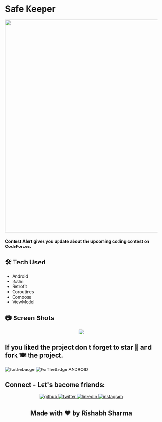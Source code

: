 
# Safe Keeper 
<p align="center">

<img src="https://github.com/rishabh3349/Contest-Alert/assets/116977210/3e327242-03b7-4a0e-8da8-0c7f3231344f" width="700">

#### Contest Alert gives you update about the upcoming coding contest on CodeForces.

## 🛠 Tech Used
- Android
- Kotlin
- Retrofit
- Coroutines
- Compose
- ViewModel
 
## 📷 Screen Shots

<p align="center">

<img src="https://github.com/rishabh3349/Contest-Alert/assets/116977210/7331bef9-1993-47b7-9082-290552c909f9">


## If you liked the project don't forget to star 🌟 and fork 🍽 the project.
![forthebadge](https://forthebadge.com/images/badges/built-with-love.svg)
![ForTheBadge ANDROID](https://forthebadge.com/images/badges/built-for-android.svg)

## Connect - Let's become friends:
<div align="center">
<a href="https://github.com/rishabh3349" target="_blank">
<img src=https://img.shields.io/badge/github-%2324292e.svg?&style=for-the-badge&logo=github&logoColor=white alt=github style="margin-bottom: 5px;" />
</a>
<a href="https://twitter.com/rishabh3349" target="_blank">
<img src=https://img.shields.io/badge/twitter-%2300acee.svg?&style=for-the-badge&logo=twitter&logoColor=white alt=twitter style="margin-bottom: 5px;" />
</a>
<a href="https://www.linkedin.com/in/rishabh-sharma-9a8815254/" target="_blank">
<img src=https://img.shields.io/badge/linkedin-%231E77B5.svg?&style=for-the-badge&logo=linkedin&logoColor=white alt=linkedin style="margin-bottom: 5px;" />
</a>
<a href="https://www.instagram.com/__._rishabh/" target="_blank">
<img src=https://img.shields.io/badge/instagram-%23000000.svg?&style=for-the-badge&logo=instagram&logoColor=white alt=instagram style="margin-bottom: 5px;" />
</a>
</div> 
<h2 align="center">Made with ❤ by Rishabh Sharma</h2>
